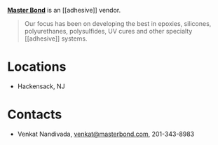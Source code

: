 [**Master Bond**](http://www.masterbond.com/products) is an [[adhesive]] vendor. 
>Our focus has been on developing the best in epoxies, silicones, polyurethanes, polysulfides, UV cures and other specialty [[adhesive]] systems.

# Locations
* Hackensack, NJ

# Contacts
* Venkat Nandivada, venkat@masterbond.com, 201-343-8983